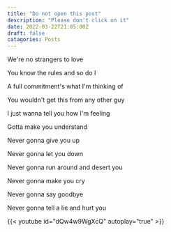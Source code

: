 ```yaml
---
title: "Do not open this post"
description: "Please don't click on it"
date: 2022-03-22T21:05:00Z
draft: false
catagories: Posts
---
```


We're no strangers to love

You know the rules and so do I

A full commitment's what I'm thinking of

You wouldn't get this from any other guy

I just wanna tell you how I'm feeling

Gotta make you understand

Never gonna give you up

Never gonna let you down

Never gonna run around and desert you

Never gonna make you cry

Never gonna say goodbye

Never gonna tell a lie and hurt you

{{< youtube id="dQw4w9WgXcQ" autoplay="true" >}}
